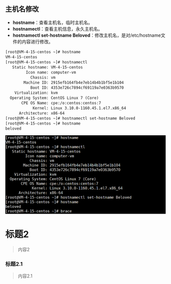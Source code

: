 ## 主机名修改
- **hostname**：查看主机名，临时主机名。
- **hostnamectl**：查看主机信息，永久主机名。
- **hostnamectl set-hostname Beloved**：修改主机名，是对/etc/hostname文件的内容进行修改。

```shell
[root@VM-4-15-centos ~]# hostname
VM-4-15-centos
[root@VM-4-15-centos ~]# hostnamectl
   Static hostname: VM-4-15-centos
         Icon name: computer-vm
           Chassis: vm
        Machine ID: 2915efb164fb4e7eb14b4b1bf5e1b104
           Boot ID: 4353e726c7894cf69119a7e0363b9570
    Virtualization: kvm
  Operating System: CentOS Linux 7 (Core)
       CPE OS Name: cpe:/o:centos:centos:7
            Kernel: Linux 3.10.0-1160.45.1.el7.x86_64
      Architecture: x86-64
[root@VM-4-15-centos ~]# hostnamectl set-hostname Beloved
[root@VM-4-15-centos ~]# hostname
beloved
```

![image-20220309183404561](image/image-20220309183456012.png)

# 标题2
> 内容2
### 标题2.1
> 内容2.1
